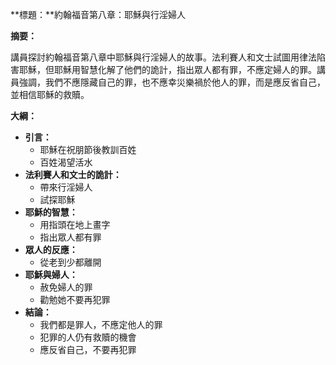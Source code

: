 **標題：**約翰福音第八章：耶穌與行淫婦人

**摘要：**

講員探討約翰福音第八章中耶穌與行淫婦人的故事。法利賽人和文士試圖用律法陷害耶穌，但耶穌用智慧化解了他們的詭計，指出眾人都有罪，不應定婦人的罪。講員強調，我們不應隱藏自己的罪，也不應幸災樂禍於他人的罪，而是應反省自己，並相信耶穌的救贖。

**大綱：**

* **引言：**
    * 耶穌在祝朋節後教訓百姓
    * 百姓渴望活水
* **法利賽人和文士的詭計：**
    * 帶來行淫婦人
    * 試探耶穌
* **耶穌的智慧：**
    * 用指頭在地上畫字
    * 指出眾人都有罪
* **眾人的反應：**
    * 從老到少都離開
* **耶穌與婦人：**
    * 赦免婦人的罪
    * 勸勉她不要再犯罪
* **結論：**
    * 我們都是罪人，不應定他人的罪
    * 犯罪的人仍有救贖的機會
    * 應反省自己，不要再犯罪